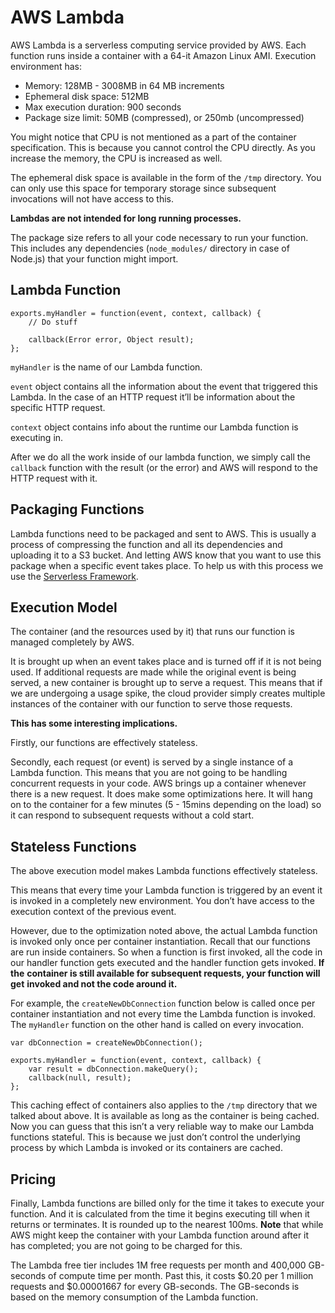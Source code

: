 # AWS Lambda
AWS Lambda is a serverless computing service provided by AWS.
Each function runs inside a container with a 64-it Amazon Linux AMI. 
Execution environment has: 
- Memory: 128MB - 3008MB in 64 MB increments 
- Ephemeral disk space: 512MB 
- Max execution duration: 900 seconds
- Package size limit: 50MB (compressed), or 250mb (uncompressed)

You might notice that CPU is not mentioned as a part of the container 
specification. This is because you cannot control the CPU directly. As you
increase the memory, the CPU is increased as well.

The ephemeral disk space is available in the form of the `/tmp` directory.
You can only use this space for temporary storage since subsequent invocations
will not have access to this. 

**Lambdas are not intended for long running processes.**

The package size refers to all your code necessary to run your function. This
includes any dependencies (`node_modules/` directory in case of Node.js) that
your function might import.

## Lambda Function

    exports.myHandler = function(event, context, callback) {
        // Do stuff

        callback(Error error, Object result);
    };


`myHandler` is the name of our Lambda function. 

`event` object contains all the information about the event that triggered this
Lambda. In the case of an HTTP request it’ll be information about the specific
HTTP request.

`context` object contains info about the runtime our Lambda function is 
executing in. 

After we do all the work inside of our lambda function, we simply call the
`callback` function with the result (or the error) and AWS will respond
to the HTTP request with it.

## Packaging Functions
Lambda functions need to be packaged and sent to AWS. This is usually a
process of compressing the function and all its dependencies and uploading it to
a S3 bucket. And letting AWS know that you want to use this package when a
specific event takes place. To help us with this process we use the [Serverless
Framework](https://serverless.com). 

## Execution Model
The container (and the resources used by it) that runs our function is managed
completely by AWS. 

It is brought up when an event takes place and is turned off if it is not being
used. If additional requests are made while the original event is being served,
a new container is brought up to serve a request. This means that if we are
undergoing a usage spike, the cloud provider simply creates multiple instances
of the container with our function to serve those requests.

**This has some interesting implications.**

Firstly, our functions are effectively stateless.

Secondly, each request (or event) is served by a single instance of a Lambda
function. This means that you are not going to be handling concurrent requests
in your code. AWS brings up a container whenever there is a new request. It does
make some optimizations here. It will hang on to the container for a few minutes
(5 - 15mins depending on the load) so it can respond to subsequent requests
without a cold start.

## Stateless Functions
The above execution model makes Lambda functions effectively stateless. 

This means that every time your Lambda function is triggered by an event it is
invoked in a completely new environment. You don’t have access to the execution
context of the previous event.

However, due to the optimization noted above, the actual Lambda function is
invoked only once per container instantiation. Recall that our functions are
run inside containers. So when a function is first invoked, all the code in our
handler function gets executed and the handler function gets invoked. **If the** 
**container is still available for subsequent requests, your function will get** 
**invoked and not the code around it.**

For example, the `createNewDbConnection` function below is called once per
container instantiation and not every time the Lambda function is invoked.
The `myHandler` function on the other hand is called on every invocation.

    var dbConnection = createNewDbConnection();

    exports.myHandler = function(event, context, callback) {
        var result = dbConnection.makeQuery(); 
        callback(null, result);
    }; 

This caching effect of containers also applies to the `/tmp` directory that
we talked about above. It is available as long as the container is being cached.
Now you can guess that this isn’t a very reliable way to make our Lambda
functions stateful. This is because we just don’t control the underlying
process by which Lambda is invoked or its containers are cached.


## Pricing 
Finally, Lambda functions are billed only for the time it takes to execute your 
function. And it is calculated from the time it begins executing till when it
returns or terminates. It is rounded up to the nearest 100ms.
**Note** that while AWS might keep the container with your Lambda function
around after it has completed; you are not going to be charged for this.

The Lambda free tier includes 1M free requests per month and 400,000 GB-seconds
of compute time per month. Past this, it costs $0.20 per 1 million requests and
$0.00001667 for every GB-seconds. The GB-seconds is based on the memory 
consumption of the Lambda function.








